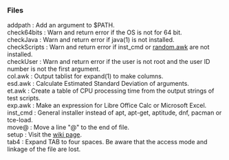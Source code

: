 ### Files
addpath : Add an argument to $PATH.  
check64bits : Warn and return error if the OS is not for 64 bit.  
checkJava : Warn and return error if java(1) is not installed.  
checkScripts : Warn and return error if inst_cmd or
[random.awk](https://github.com/leorge/data/blob/master/random.awk)
are not installed.  
checkUser : Warn and return error if the user is not root and the user ID number is not the first argument.  
col.awk : Output tablist for expand(1) to make columns.  
esd.awk : Calculate Estimated Standard Deviation of arguments.  
et.awk : Create a table of CPU processing time from the output strings of test scripts.  
exp.awk : Make an expression for Libre Office Calc or Microsoft Excel.  
inst_cmd : General installer instead of apt, apt-get, aptitude, dnf, pacman or tce-load.  
move@ : Move a line "@" to the end of file.  
setup : Visit the [wiki page](https://github.com/leorge/scripts/wiki).  
tab4 : Expand TAB to four spaces. Be aware that the access mode and linkage of the file are lost.  
